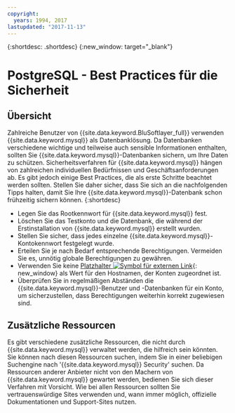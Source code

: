 ```yaml
---
copyright:
  years: 1994, 2017
lastupdated: "2017-11-13"
---
```


{:shortdesc: .shortdesc}
{:new_window: target="_blank"}

# PostgreSQL - Best Practices für die Sicherheit

## Übersicht

Zahlreiche Benutzer von {{site.data.keyword.BluSoftlayer_full}} verwenden {{site.data.keyword.mysql}} als Datenbanklösung. Da Datenbanken verschiedene wichtige und teilweise auch sensible Informationen enthalten, sollten Sie {{site.data.keyword.mysql}}-Datenbanken sichern, um Ihre Daten zu schützen. Sicherheitsverfahren für {{site.data.keyword.mysql}} hängen von zahlreichen individuellen Bedürfnissen und Geschäftsanforderungen ab. Es gibt jedoch einige Best Practices, die als erste Schritte beachtet werden sollten. Stellen Sie daher sicher, dass Sie sich an die nachfolgenden Tipps halten, damit Sie Ihre {{site.data.keyword.mysql}}-Datenbank schon frühzeitig sichern können.
{:shortdesc}

* Legen Sie das Rootkennwort für {{site.data.keyword.mysql}} fest.
* Löschen Sie das Testkonto und die Datenbank, die während der Erstinstallation von {{site.data.keyword.mysql}} erstellt wurden.
* Stellen Sie sicher, dass jedes einzelne {{site.data.keyword.mysql}}-Kontokennwort festgelegt wurde.
* Erteilen Sie je nach Bedarf entsprechende Berechtigungen. Vermeiden Sie es, unnötig globale Berechtigungen zu gewähren.
* Verwenden Sie keine [Platzhalter ![Symbol für externen Link](../../icons/launch-glyph.svg "Symbol für externen Link")](http://en.wikipedia.org/wiki/Wildcard_character){: new_window} als Wert für den Hostnamen, der Konten zugeordnet ist.
* Überprüfen Sie in regelmäßigen Abständen die {{site.data.keyword.mysql}}-Benutzer und -Datenbanken für ein Konto, um sicherzustellen, dass Berechtigungen weiterhin korrekt zugewiesen sind.

## Zusätzliche Ressourcen

Es gibt verschiedene zusätzliche Ressourcen, die nicht durch {{site.data.keyword.mysql}} verwaltet werden, die hilfreich sein könnten. Sie können nach diesen Ressourcen suchen, indem Sie in einer beliebigen Suchengine nach '{{site.data.keyword.mysql}} Security' suchen. Da Ressourcen anderer Anbieter nicht von den Machern von {{site.data.keyword.mysql}} gewartet werden, bedienen Sie sich dieser Verfahren mit Vorsicht. Wie bei allen Ressourcen sollten Sie vertrauenswürdige Sites verwenden und, wann immer möglich, offizielle Dokumentationen und Support-Sites nutzen.

